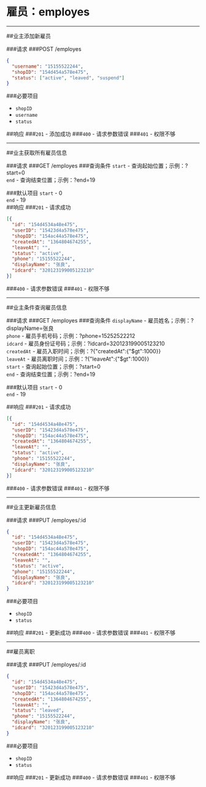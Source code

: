 # 雇员：employes
***
##业主添加新雇员

###请求
###POST /employes

```json
{
  "username": "15155522244",
  "shopID": "154d454a578e475",
  "status": ["active", "leaved", "suspend"]
}
```
###必要项目
* `shopID`  
* `username`  
* `status`  


##响应
###`201` - 添加成功
###`400` - 请求参数错误
###`401` - 权限不够
***


##业主获取所有雇员信息

###请求
###GET /employes
###查询条件
`start` - 查询起始位置；示例：?start=0  
`end` - 查询结束位置；示例：?end=19  

###默认项目
`start` - 0  
`end` - 19  
##响应
###`201` - 请求成功
```json
[{
  "id": "154d4534a48e475",
  "userID": "15423d4a578e475",
  "shopID": "154ac44a578e475",
  "createdAt": "1364804674255",
  "leaveAt": "",
  "status": "active",
  "phone": "15155522244",
  "displayName": "张良",
  "idcard": "320123199005123210"
}]
```
###`400` - 请求参数错误
###`401` - 权限不够
***


##业主条件查询雇员信息

###请求
###GET /employes
###查询条件
`displayName` - 雇员姓名；示例：?displayName=张良  
`phone` - 雇员手机号码；示例：?phone=15252522212  
`idcard` - 雇员身份证号码；示例：?idcard=320123199005123210  
`createdAt` - 雇员入职时间；示例：?{"createdAt":{"$gt":1000}}  
`leaveAt` - 雇员离职时间；示例：?{"leaveAt":{"$gt":1000}}  
`start` - 查询起始位置；示例：?start=0  
`end` - 查询结束位置；示例：?end=19  

###默认项目
`start` - 0  
`end` - 19  


##响应
###`201` - 请求成功
```json
[{
  "id": "154d4534a48e475",
  "userID": "15423d4a578e475",
  "shopID": "154ac44a578e475",
  "createdAt": "1364804674255",
  "leaveAt": "",
  "status": "active",
  "phone": "15155522244",
  "displayName": "张良",
  "idcard": "320123199005123210"
}]
```
###`400` - 请求参数错误
###`401` - 权限不够
***


##业主更新雇员信息

###请求
###PUT /employes/:id

```json
{
  "id": "154d4534a48e475",
  "userID": "15423d4a578e475",
  "shopID": "154ac44a578e475",
  "createdAt": "1364804674255",
  "leaveAt": "",
  "status": "active",
  "phone": "15155522244",
  "displayName": "张良",
  "idcard": "320123199005123210"
}
```
###必要项目
* `shopID`  
* `status`  


##响应
###`201` - 更新成功
###`400` - 请求参数错误
###`401` - 权限不够
***


##雇员离职

###请求
###PUT /employes/:id

```json
{
  "id": "154d4534a48e475",
  "userID": "15423d4a578e475",
  "shopID": "154ac44a578e475",
  "createdAt": "1364804674255",
  "leaveAt": "",
  "status": "leaved",
  "phone": "15155522244",
  "displayName": "张良",
  "idcard": "320123199005123210"
}
```
###必要项目
* `shopID`  
* `status`  


##响应
###`201` - 更新成功
###`400` - 请求参数错误
###`401` - 权限不够
